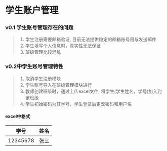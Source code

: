 # 学生账户管理


### v0.1 学生账号管理存在的问题
> 1. 学生注册需要邮箱验证, 目前无法提供稳定的邮箱账号用与发送邮件
> 2. 学生填写个人信息时，真实性无法保证
> 3. 班级管理比较混乱

### v0.2中学生账号管理特性
> 1. 取消学生注册模块
> 2. 学生账号导入在班级管理模块进行
> 3. 教师创建班级时，通过上传excel文件, 将学生(学生姓名，学号)加入到该班级
> 4. 学生初始密码为其学号，学生登录后更改密码和用户名

#### excel中格式

| 学号     | 姓名 |
| -------- | ---- |
| 12345678 | 张三 |

